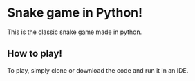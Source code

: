 # Snake game in Python!

This is the classic snake game made in python.

## How to play!

To play, simply clone or download the code and run it in an IDE.
